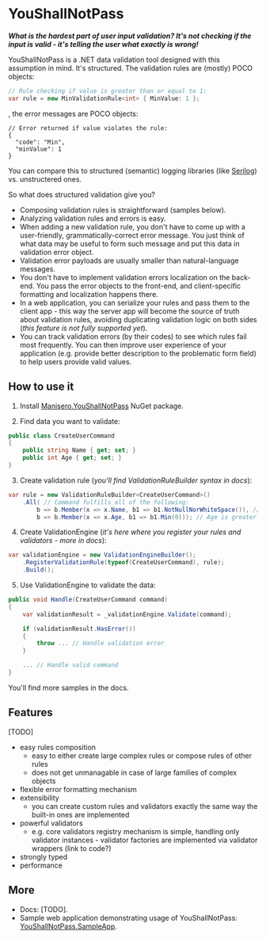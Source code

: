 # YouShallNotPass

_**What is the hardest part of user input validation? It's not checking if the input is valid - it's telling the user what exactly is wrong!**_

YouShallNotPass is a .NET data validation tool designed with this assumption in mind. It's structured. The validation rules are (mostly) POCO objects:

```C#
// Rule checking if value is greater than or equal to 1:
var rule = new MinValidationRule<int> { MinValue: 1 };
```

, the error messages are POCO objects:

```
// Error returned if value violates the rule:
{
  "code": "Min",
  "minValue": 1
}
```

You can compare this to structured (semantic) logging libraries (like [Serilog](https://serilog.net/)) vs. unstructered ones.

So what does structured validation give you?

- Composing validation rules is straightforward (samples below).
- Analyzing validation rules and errors is easy.
- When adding a new validation rule, you don't have to come up with a user-friendly, grammatically-correct error message. You just think of what data may be useful to form such message and put this data in validation error object.
- Validation error payloads are usually smaller than natural-language messages.
- You don't have to implement validation errors localization on the back-end. You pass the error objects to the front-end, and client-specific formatting and localization happens there.
- In a web application, you can serialize your rules and pass them to the client app - this way the server app will become the source of truth about validation rules, avoiding duplicating validation logic on both sides (*this feature is not fully supported yet*).
- You can track validation errors (by their codes) to see which rules fail most frequently. You can then improve user experience of your application (e.g. provide better description to the problematic form field) to help users provide valid values.

## How to use it

1. Install [Manisero.YouShallNotPass](https://www.nuget.org/packages/Manisero.YouShallNotPass/) NuGet package.

2. Find data you want to validate:

```C#
public class CreateUserCommand
{
    public string Name { get; set; }
    public int Age { get; set; } 
}
```

3. Create validation rule (*you'll find ValidationRuleBuilder syntax in docs*):

```C#
var rule = new ValidationRuleBuilder<CreateUserCommand>()
    .All( // Command fulfills all of the following:
        b => b.Member(x => x.Name, b1 => b1.NotNullNorWhiteSpace()), // Name is not null, nor white space
        b => b.Member(x => x.Age, b1 => b1.Min(0))); // Age is greater than or equal to 0
```

4. Create ValidationEngine (*it's here where you register your rules and validators - more in docs*):

```C#
var validationEngine = new ValidationEngineBuilder();
    .RegisterValidationRule(typeof(CreateUserCommand), rule);
    .Build();
```

5. Use ValidationEngine to validate the data:

```C#
public void Handle(CreateUserCommand command)
{
    var validationResult = _validationEngine.Validate(command);

    if (validationResult.HasError())
    {
        throw ... // Handle validation error
    }

    ... // Handle valid command
}
```

You'll find more samples in the docs.


## Features

[TODO]

- easy rules composition
  - easy to either create large complex rules or compose rules of other rules
  - does not get unmanagable in case of large families of complex objects
- flexible error formatting mechanism
- extensibility
  - you can create custom rules and validators exactly the same way the built-in ones are implemented
- powerful validators
  - e.g. core validators registry mechanism is simple, handling only validator instances - validator factories are implemented via validator wrappers (link to code?)
- strongly typed
- performance



## More

- Docs: [TODO].
- Sample web application demonstrating usage of YouShallNotPass: [YouShallNotPass.SampleApp](https://github.com/manisero/YouShallNotPass.SampleApp).
